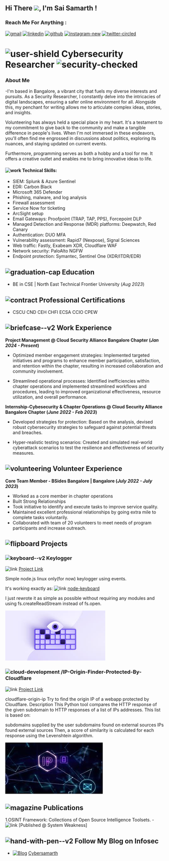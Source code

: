 ## Hi There <img src="https://raw.githubusercontent.com/MartinHeinz/MartinHeinz/master/wave.gif" width="30px">, I'm Sai Samarth !

### Reach Me For Anything :

  [<img width="94" height="94" src="https://img.icons8.com/3d-fluency/94/gmail.png" alt="gmail"/>](mailto:saisamarth.infosec@gmail.com)
 [<img width="94" height="94" src="https://img.icons8.com/3d-fluency/94/linkedin.png" alt="linkedin"/>](https://linkedin.com/in/cybersamarth) [<img width="94" height="94" src="https://img.icons8.com/3d-fluency/188/github.png" alt="github"/>](https://github.com/cybersamarth) [<img width="94" height="94" src="https://img.icons8.com/3d-fluency/94/instagram-new.png" alt="instagram-new"/>](https://instagram.com/cybersamarth/) [<img width="94" height="94" src="https://img.icons8.com/3d-fluency/94/twitter-circled.png" alt="twitter-circled"/>](https://twitter.com/cybersamarth) 

# <img width="55" height="55" src="https://img.icons8.com/3d-fluency/94/user-shield.png" alt="user-shield"/> Cybersecurity Researcher <img width="55" height="55" src="https://img.icons8.com/3d-fluency/94/security-checked.png" alt="security-checked"/>

###  About Me
-I'm based in Bangalore, a vibrant city that fuels my diverse interests and pursuits. As a Security Researcher, I constantly delve into the intricacies of digital landscapes, ensuring a safer online environment for all. Alongside this, my penchant for writing allows me to articulate complex ideas, stories, and insights.

Volunteering has always held a special place in my heart. It's a testament to my commitment to give back to the community and make a tangible difference in people's lives. When I'm not immersed in these endeavors, you'll often find me engrossed in discussions about politics, exploring its nuances, and staying updated on current events.

Furthermore, programming serves as both a hobby and a tool for me. It offers a creative outlet and enables me to bring innovative ideas to life.

#### <img width="55" height="55" src="https://img.icons8.com/3d-fluency/55/work.png" alt="work"/> Technical Skills: 
- SIEM: Splunk & Azure Sentinel
- EDR: Carbon Black
- Microsoft 365 Defender
- Phishing, malware, and log analysis
- Firewall assessment
- Service Now for ticketing
- ArcSight setup
- Email Gateways: Proofpoint (TRAP, TAP, PPS), Forcepoint DLP
- Managed Detection and Response (MDR) platforms: Deepwatch, Red Canary
- Authentication: DUO MFA
- Vulnerability assessment: Rapid7 (Nexpose), Signal Sciences
- Web traffic: Fastly, Exabeam XDR, Cloudflare WAF
- Network security: PaloAlto NGFW
- Endpoint protection: Symantec, Sentinel One (XDR/ITDR/EDR)

  
## <img width="55" height="55" src="https://img.icons8.com/3d-fluency/55/graduation-cap.png" alt="graduation-cap"/> Education
- BE in CSE | North East Technical Frontier University (_Aug 2023_)
             		
## <img width="55" height="55" src="https://img.icons8.com/3d-fluency/55/contract.png" alt="contract"/> Professional Certifications
- CSCU   CND    CEH    CHFI   ECSA    CCIO    CPEW

## <img width="55" height="55" src="https://img.icons8.com/3d-fluency/94/briefcase--v2.png" alt="briefcase--v2"/> Work Experience
**Project Management @ Cloud Security Alliance Bangalore Chapter (_Jan 2024 - Present_)**
- Optimized member engagement strategies: Implemented targeted initiatives and programs to enhance member participation, satisfaction, and retention within the chapter, resulting in increased collaboration and community involvement.

- Streamlined operational processes: Identified inefficiencies within chapter operations and implemented streamlined workflows and procedures, leading to improved organizational effectiveness, resource utilization, and overall performance.

**Internship-Cybesecurity & Chapter Operations @ Cloud Security Alliance Bangalore Chapter (_June 2022 - Feb 2023_)**
- Developed strategies for protection: Based on the analysis, devised robust cybersecurity strategies to safeguard against potential threats and breaches.

- Hyper-realistic testing scenarios: Created and simulated real-world cyberattack scenarios to test the resilience and effectiveness of security measures.

## <img width="55" height="55" src="https://img.icons8.com/3d-fluency/94/volunteering.png" alt="volunteering"/> Volunteer Experience
**Core Team Member -  BSides Bangalore | Bangalore (_July 2022 - July 2023_)**
-	Worked as a core member in chapter operations
-	Built Strong Relationships
-	Took initiative to identify and execute tasks to improve service quality.
-	Maintained excellent professional relationships by going extra mile to complete tasks voluntarily.
-	Collaborated with team of 20 volunteers to meet needs of program participants and increase outreach.


## <img width="94" height="94" src="https://img.icons8.com/3d-fluency/94/flipboard.png" alt="flipboard"/> Projects
### <img width="25" height="25" src="https://img.icons8.com/3d-fluency/55/keyboard--v2.png" alt="keyboard--v2"/> Keylogger
<img width="30" height="30" src="https://img.icons8.com/3d-fluency/55/link.png" alt="link"/> [Project Link](https://github.com/cybersamarth/Keylogger)

Simple node.js linux only(for now) keylogger using events.

It's working exactly as: <img width="30" height="30" src="https://img.icons8.com/3d-fluency/55/link.png" alt="link"/> [node-keyboard](https://github.com/Bornholm/node-keyboard)

I just rewrote it as simple as possible without requiring any modules and using fs.createReadStream instead of fs.open.

![Key_Logger](/assets/img/keylogger_img.jpg)

### <img width="25" height="25" src="https://img.icons8.com/3d-fluency/25/cloud-development.png" alt="cloud-development"/> /IP-Origin-Finder-Protected-By-Cloudflare
<img width="30" height="30" src="https://img.icons8.com/3d-fluency/55/link.png" alt="link"/> [Project Link](https://github.com/cybersamarth/IP-Origin-Finder-Protected-By-Cloudflare)

cloudflare-origin-ip
Try to find the origin IP of a webapp protected by Cloudflare.
Description
This Python tool compares the HTTP response of the given subdomain to HTTP responses of a list of IPs addresses. This list is based on:

subdomains supplied by the user
subdomains found on external sources
IPs found external sources
Then, a score of similarity is calculated for each response using the Levenshtein algorithm.

![IP](/assets/img/ip-orgin.jpg)


## <img width="55" height="55" src="https://img.icons8.com/3d-fluency/94/magazine.png" alt="magazine"/> Publications
1.OSINT Framework: Collections of Open Source Intelligence Toolsets. -<img width="30" height="30" src="https://img.icons8.com/3d-fluency/55/link.png" alt="link"/> [Published @ System Weakness]


## <img width="55" height="55" src="https://img.icons8.com/3d-fluency/55/hand-with-pen--v2.png" alt="hand-with-pen--v2"/> Follow My Blog on Infosec

-  [<img target="_blank" src="https://img.icons8.com/bubbles/100/000000/medium-new" title="Blog">](https://medium.com/@cybersamarth)  [Cybersamarth](https://medium.com/@cybersamarth)
